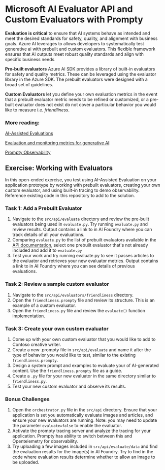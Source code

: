 # Microsoft AI Evaluator API and Custom Evaluators with Prompty

**Evaluation is critical** to ensure that AI systems behave as intended and meet the desired standards for safety, quality, and alignment with business goals. Azure AI leverages  to allows developers to systematically test generative ai with  prebuilt and custom evaluators.  This flexible framework ensures that AI outputs meet robust quality standards and align with specific business needs.

**Pre-built evaluators** Azure AI SDK provides a library of built-in evaluators for safety and quality metrics. These can be leveraged using the evaluator library in the Azure SDK. The prebuilt evaluators were designed with a broad set of guidelines.

**Custom Evaluators** let you define your own evaluation metrics in the event that a prebuilt evaluator metric needs to be refined or customized, or a pre-built evaluator does not exist do not cover a particular behavior you would like to measure i.e. *friendliness*. 

### More reading:  ###
[AI-Assisted Evaluations](https://learn.microsoft.com/en-us/azure/ai-foundry/concepts/evaluation-approach-gen-ai#ai-assisted-evaluations)

[Evaluation and monitoring metrics for generative AI](https://learn.microsoft.com/en-us/azure/ai-foundry/concepts/evaluation-metrics-built-in?tabs=warning)

[Prompty Observability](https://prompty.ai/docs/guides/prompty-observability)

## Exercise: Working with Evaluators

In this open-ended exercise, you test using AI-Assisted Evaluation on your application prototype by working with prebuilt evaluators, creating your own custom evaluator, and using built-in tracing to demo observability. Reference existing code in this repository to add to the solution. 

### Task 1: Add a Prebuilt Evaluator

1. Navigate to the `src/api/evaluate` directory and review the pre-built evaluators being used in `evaluate.py`.   Try running `evaluate.py` and review results. Output contains a link to in AI Foundry where you can track details of all your evaluations.
2. Comparing `evaluate.py` to the list of prebuilt evaluators available in the [API documentation](https://learn.microsoft.com/en-us/azure/ai-foundry/how-to/develop/evaluate-sdk), select one prebuilt evaluator that's not already included and add it to `evaluate.py`
3. Test your work and try running evaluate.py to see it passes articles to the evaluator and retrieves your new evaluator metrics. Output contains a link to in AI Foundry where you can see details of previous evaluations. 

### Task 2: Review a sample custom evaluator

1. Navigate to the `src/api/evaluators/friendliness` directory.
2. Open the `friendliness.prompty` file and review its structure. This is an example of a custom evaluator. 
3. Open the `friendliness.py` file and review the `evaluate()` function implementation.

### Task 3: Create your own custom evaluator

1. Come up with your own custom evaluator that you would like to add to Contoso creative writer.
2. Create a new .prompty file in `src/api/evaluate` and name it after the type of behavior you would like to test, similar to the existing `friendliness.prompty`. 
3. Design a system prompt and examples to evaluate your of AI-generated content. Use the `friendliness.prompty` file as a guide. 
4. Create a `.py` file for your new evaluator in the same directory similar to `friendliness.py`.
5. Test your new custom evaluator and observe its results.

### Bonus Challenges

1. Open the `orchestrator.py` file in the `src/api` directory. Ensure that your application is set you automatically evaluate images and articles, and ensure your new evaluators are running.  Note: you may need to update the parameter `evaluate=false` to enable the evaluator. 
2. Activate the prompty tracing server and analyze the tracing for your application.  Prompty has ability to switch between this and Opentelemetry for observability. 
3. Try uploading a few images included in `src/api/evaluate/data` and find the evaluation results for the image(s) in AI Foundry.  Try to find in the code where evaluation results determine whether to allow an image to be uploaded.

